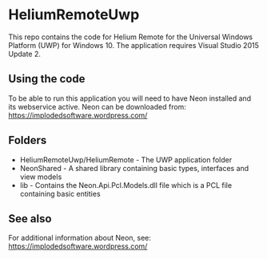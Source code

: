 # HeliumRemoteUwp

This repo contains the code for Helium Remote for the Universal Windows Platform (UWP) for Windows 10. The application requires Visual Studio 2015 Update 2.

## Using the code

To be able to run this application you will need to have Neon installed and its webservice active.
Neon can be downloaded from: https://implodedsoftware.wordpress.com/

## Folders

* HeliumRemoteUwp/HeliumRemote - The UWP application folder
* NeonShared - A shared library containing basic types, interfaces and view models
* lib - Contains the Neon.Api.Pcl.Models.dll file which is a PCL file containing basic entities

## See also

For additional information about Neon, see: https://implodedsoftware.wordpress.com/
